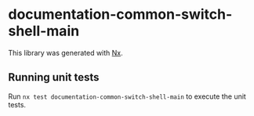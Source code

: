# documentation-common-switch-shell-main

This library was generated with [Nx](https://nx.dev).

## Running unit tests

Run `nx test documentation-common-switch-shell-main` to execute the unit tests.
